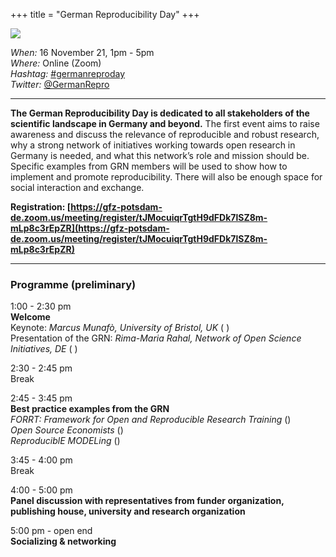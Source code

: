 +++
title = "German Reproducibility Day"
+++

<img src="/images/germanreproday_header.png" style="max-width:100%">

*When:* 16 November 21, 1pm - 5pm<br>
*Where:* Online (Zoom)<br>
*Hashtag:* [#germanreproday](https://twitter.com/hashtag/germanreproday?f=live)<br>
*Twitter:* [@GermanRepro](https://twitter.com/germanrepro)<br>

----

**The German Reproducibility Day is dedicated to all stakeholders of the scientific landscape in Germany and beyond.** The first event aims to raise awareness and discuss the relevance of reproducible and robust research, why a strong network of initiatives working towards open research in Germany is needed, and what this network’s role and mission should be. Specific examples from GRN members will be used to show how to implement and promote reproducibility. There will also be enough space for social interaction and exchange.

**Registration: [https://gfz-potsdam-de.zoom.us/meeting/register/tJMocuiqrTgtH9dFDk7lSZ8m-mLp8c3rEpZR](https://gfz-potsdam-de.zoom.us/meeting/register/tJMocuiqrTgtH9dFDk7lSZ8m-mLp8c3rEpZR)**

----

### Programme (preliminary)

1:00 - 2:30 pm<br>
**Welcome**<br>
Keynote: *Marcus Munafò, University of Bristol, UK*
(<a href="https://www.bristol.ac.uk/people/person/Marcus-Munafo-66740539-fec3-454f-a3fa-c38a273d9154/" target="_blank" rel="noopener noreferrer" class="text-decoration-none mx-1"><i class="fas fa-globe-europe fa-sm"></i></a>
<a href="https://twitter.com/MarcusMunafo" target="_blank" rel="noopener noreferrer" class="text-decoration-none mx-1"><i class="fab fa-twitter fa-sm"></i></a>)<br>
Presentation of the GRN: *Rima-Maria Rahal, Network of Open Science Initiatives, DE*
(<a href="https://rimamrahal.wordpress.com/" target="_blank" rel="noopener noreferrer" class="text-decoration-none mx-1"><i class="fas fa-globe-europe fa-sm"></i></a>
<a href="https://twitter.com/rimamrahal" target="_blank" rel="noopener noreferrer" class="text-decoration-none mx-1"><i class="fab fa-twitter fa-sm"></i></a>)

<span class="text-muted">2:30 - 2:45 pm<br>
Break</span>

2:45 - 3:45 pm<br>
**Best practice examples from the GRN**<br>
*FORRT: Framework for Open and Reproducible Research Training*
(<a href="https://forrt.org/" target="_blank" rel="noopener noreferrer" class="text-decoration-none mx-1"><i class="fas fa-globe-europe fa-sm"></i></a>)<br>
*Open Source Economists*
(<a href="https://open-econ.org" target="_blank" rel="noopener noreferrer" class="text-decoration-none mx-1"><i class="fas fa-globe-europe fa-sm"></i></a>)<br>
*ReproduciblE MODELing*
(<a href="http://remodel.global/" target="_blank" rel="noopener noreferrer" class="text-decoration-none mx-1"><i class="fas fa-globe-europe fa-sm"></i></a>)<br>

<span class="text-muted">3:45 - 4:00 pm<br>
Break</span>

4:00 - 5:00 pm<br>
**Panel discussion with representatives from funder organization, publishing house, university and research organization**

5:00 pm - open end<br>
**Socializing & networking**
